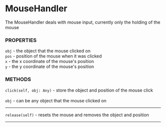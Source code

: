 # MouseHandler

The MouseHandler deals with mouse input, currently only the holding of the mouse

### PROPERTIES
`obj` - the object that the mouse clicked on\
`pos` - position of the mouse when it was clicked\
`x` - the x coordinate of the mouse's position\
`y` - the y coordinate of the mouse's position

### METHODS
`click(self, obj: Any)` - store the object and position of the mouse click\
\
`obj` - can be any object that the mouse clicked on

---
`release(self)` - resets the mouse and removes the object and position

---

